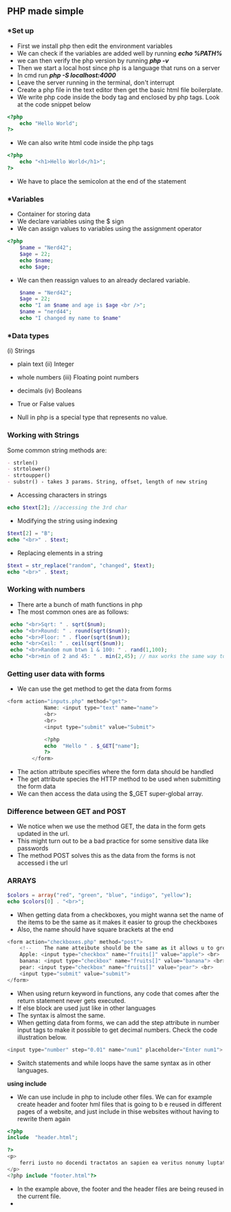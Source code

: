 ## PHP made simple

### *Set up

- First we install php then edit the environment variables
- We can check if the variables are added well by running
  ***echo %PATH%***
- we can then verify the php version by running
  ***php -v***
- Then we start a local host since php is a language that runs on a server
- In cmd run
  ***php -S localhost:4000***
- Leave the server running in the terminal, don't interrupt
- Create a php file in the text editor then get the basic html file boilerplate.
- We write php code inside the body tag and enclosed by php tags. Look at the code snippet below

```php
<?php
    echo "Hello World";
?>
```

- We can also write html code inside the php tags

```php
<?php
    echo "<h1>Hello World</h1>";
?>
```

- We have to place the semicolon at the end of the statement

### *Variables

- Container for storing data
- We declare variables using the $ sign
- We can assign values to variables using the assignment operator

```php
<?php
    $name = "Nerd42";
    $age = 22;
    echo $name;
    echo $age;
```

- We can then reassign values to an already declared variable.

```php
    $name = "Nerd42";
    $age = 22;
    echo "I am $name and age is $age <br />";
    $name = "nerd44";
    echo "I changed my name to $name"
```

### *Data types

(i) Strings

- plain text
  (ii) Integer
- whole numbers
  (iii) Floating point numbers
- decimals
  (iv) Booleans
- True or False values

- Null in php is a special type that represents no value.

### Working with Strings

Some common string methods are:

```markdown
- strlen()
- strtolower()
- strtoupper()
- substr() - takes 3 params. String, offset, length of new string

```

- Accessing characters in strings

```php
echo $text[2]; //accessing the 3rd char
```

- Modifying the string using indexing

```php
$text[2] = "B";
echo "<br>" . $text;
```

- Replacing elements in a string

```php
$text = str_replace("random", "changed", $text);
echo "<br>" . $text;
```

### Working with numbers

- There arte a bunch of math functions in php
- The most common ones are as follows:

```php
 echo "<br>Sqrt: " . sqrt($num);
 echo "<br>Round: " . round(sqrt($num));
 echo "<br>Floor: " . floor(sqrt($num));
 echo "<br>Ceil: " . ceil(sqrt($num));
 echo "<br>Random num btwn 1 & 100: " . rand(1,100);
 echo "<br>min of 2 and 45: " . min(2,45); // max works the same way too
```

### Getting user data with forms

- We can use the get method to get the data from forms

```php
<form action="inputs.php" method="get">
            Name: <input type="text" name="name">
            <br>
            <br>
            <input type="submit" value="Submit">

            <?php
            echo  "Hello " . $_GET["name"];
            ?>
        </form>
```

- The action attribute specifies where the form data should be handled
- The get attribute species the HTTP method to be used when submitting the form data
- We can then access the data using the $_GET super-global array.

### Difference between GET and POST

- We notice when we use the method GET, the data in the form gets updated in the url.
- This might turn out to be a bad practice for some sensitive data like passwords
- The method POST solves this as the data from the forms is not accessed i the url

### ARRAYS

```php
$colors = array("red", "green", "blue", "indigo", "yellow");
echo $colors[0] . "<br>";
```
- When getting data from a checkboxes, you might wanna set the name of the items to be the same as it makes it easier to group the checkboxes
- Also, the name should have square brackets at the end 

```php
<form action="checkboxes.php" method="post">
    <!--    The name atteibute should be the same as it allows u to group the checkboxes-->
    Apple: <input type="checkbox" name="fruits[]" value="apple"> <br>
    banana: <input type="checkbox" name="fruits[]" value="banana"> <br>
    pear: <input type="checkbox" name="fruits[]" value="pear"> <br>
    <input type="submit" value="submit">
</form>
```
- When using return keyword in functions, any code that comes after the return statement never gets executed.
- If else block are used just like in other languages
- The syntax is almost the same.
- When getting data from forms, we can add the step attribute in number input tags to make it possible to get decimal numbers. Check the code illustration below.

```php
<input type="number" step="0.01" name="num1" placeholder="Enter num1">
```
- Switch statements and while loops have the same syntax as in other languages.

**using include**
- We can use include in php to include other files. We can for example create header and footer hml files that is going to b e reused in different pages of a website, and just include in thise websites without having to rewrite them again
```php
<?php
include  "header.html";

?>
<p>
    ferri iusto no docendi tractatos an sapien ea veritus nonumy luptatum esse invenire facilisis elementum comprehensam nisi sea qui maximus labores constituto sodales cum meliore elitr tale errem tation volumus delectus massa mentitum habemus graecis possit utroque ubique porro omnesque gubergren viris posuere evertitur necessitatibus tota postea mentitum felis verterem metus nibh faucibus magnis et quod facilis tritani dui cum volutpat tempor natum conubia saperet libero consul sumo tota melius risus morbi at atqui posuere fabellas cursus placerat vocibus vero nihil legere faucibus finibus autem est veniam posidonium varius adipisci omittam accusata accumsan graece impetus invenire eripuit eros mauris conceptam
</p>
<?php include "footer.html"?>
```
- In the example above, the footer and the header files are being reused in the current file.
- 